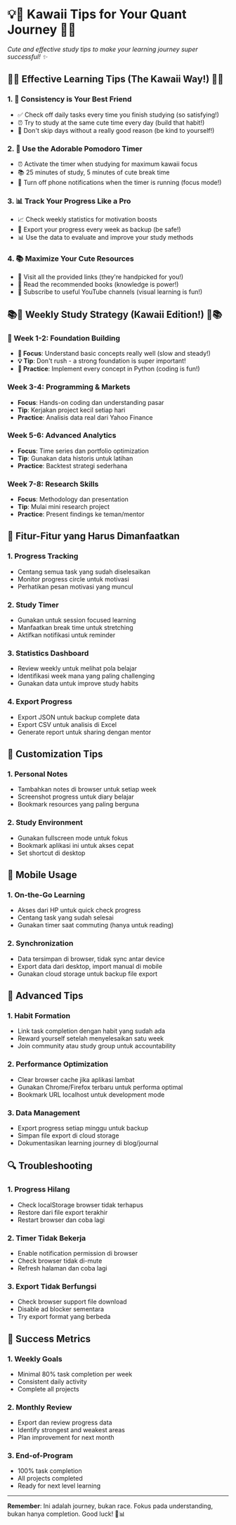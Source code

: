 # 💡🌸 Kawaii Tips for Your Quant Journey 🌸💡

*Cute and effective study tips to make your learning journey super successful! ✨*

## 🎯💖 Effective Learning Tips (The Kawaii Way!) 💖🎯

### 1. **🌟 Consistency is Your Best Friend**
- ✅ Check off daily tasks every time you finish studying (so satisfying!)
- ⏰ Try to study at the same cute time every day (build that habit!)
- 🚫 Don't skip days without a really good reason (be kind to yourself!)

### 2. **🍓 Use the Adorable Pomodoro Timer**
- ⏰ Activate the timer when studying for maximum kawaii focus
- 📚 25 minutes of study, 5 minutes of cute break time
- 📱 Turn off phone notifications when the timer is running (focus mode!)

### 3. **📊 Track Your Progress Like a Pro**
- 📈 Check weekly statistics for motivation boosts
- 💾 Export your progress every week as backup (be safe!)
- 📊 Use the data to evaluate and improve your study methods

### 4. **📚 Maximize Your Cute Resources**
- 🔗 Visit all the provided links (they're handpicked for you!)
- 📖 Read the recommended books (knowledge is power!)
- 🎥 Subscribe to useful YouTube channels (visual learning is fun!)

## 📚🌈 Weekly Study Strategy (Kawaii Edition!) 🌈📚

### 🌟 Week 1-2: Foundation Building
- **🎯 Focus**: Understand basic concepts really well (slow and steady!)
- **💡 Tip**: Don't rush - a strong foundation is super important!
- **🐍 Practice**: Implement every concept in Python (coding is fun!)

### Week 3-4: Programming & Markets
- **Focus**: Hands-on coding dan understanding pasar
- **Tip**: Kerjakan project kecil setiap hari
- **Practice**: Analisis data real dari Yahoo Finance

### Week 5-6: Advanced Analytics
- **Focus**: Time series dan portfolio optimization
- **Tip**: Gunakan data historis untuk latihan
- **Practice**: Backtest strategi sederhana

### Week 7-8: Research Skills
- **Focus**: Methodology dan presentation
- **Tip**: Mulai mini research project
- **Practice**: Present findings ke teman/mentor

## 🔧 Fitur-Fitur yang Harus Dimanfaatkan

### 1. **Progress Tracking**
- Centang semua task yang sudah diselesaikan
- Monitor progress circle untuk motivasi
- Perhatikan pesan motivasi yang muncul

### 2. **Study Timer**
- Gunakan untuk session focused learning
- Manfaatkan break time untuk stretching
- Aktifkan notifikasi untuk reminder

### 3. **Statistics Dashboard**
- Review weekly untuk melihat pola belajar
- Identifikasi week mana yang paling challenging
- Gunakan data untuk improve study habits

### 4. **Export Progress**
- Export JSON untuk backup complete data
- Export CSV untuk analisis di Excel
- Generate report untuk sharing dengan mentor

## 🎨 Customization Tips

### 1. **Personal Notes**
- Tambahkan notes di browser untuk setiap week
- Screenshot progress untuk diary belajar
- Bookmark resources yang paling berguna

### 2. **Study Environment**
- Gunakan fullscreen mode untuk fokus
- Bookmark aplikasi ini untuk akses cepat
- Set shortcut di desktop

## 📱 Mobile Usage

### 1. **On-the-Go Learning**
- Akses dari HP untuk quick check progress
- Centang task yang sudah selesai
- Gunakan timer saat commuting (hanya untuk reading)

### 2. **Synchronization**
- Data tersimpan di browser, tidak sync antar device
- Export data dari desktop, import manual di mobile
- Gunakan cloud storage untuk backup file export

## 🚀 Advanced Tips

### 1. **Habit Formation**
- Link task completion dengan habit yang sudah ada
- Reward yourself setelah menyelesaikan satu week
- Join community atau study group untuk accountability

### 2. **Performance Optimization**
- Clear browser cache jika aplikasi lambat
- Gunakan Chrome/Firefox terbaru untuk performa optimal
- Bookmark URL localhost untuk development mode

### 3. **Data Management**
- Export progress setiap minggu untuk backup
- Simpan file export di cloud storage
- Dokumentasikan learning journey di blog/journal

## 🔍 Troubleshooting

### 1. **Progress Hilang**
- Check localStorage browser tidak terhapus
- Restore dari file export terakhir
- Restart browser dan coba lagi

### 2. **Timer Tidak Bekerja**
- Enable notification permission di browser
- Check browser tidak di-mute
- Refresh halaman dan coba lagi

### 3. **Export Tidak Berfungsi**
- Check browser support file download
- Disable ad blocker sementara
- Try export format yang berbeda

## 🎯 Success Metrics

### 1. **Weekly Goals**
- Minimal 80% task completion per week
- Consistent daily activity
- Complete all projects

### 2. **Monthly Review**
- Export dan review progress data
- Identify strongest and weakest areas
- Plan improvement for next month

### 3. **End-of-Program**
- 100% task completion
- All projects completed
- Ready for next level learning

---

**Remember**: Ini adalah journey, bukan race. Fokus pada understanding, bukan hanya completion. Good luck! 🚀📊
